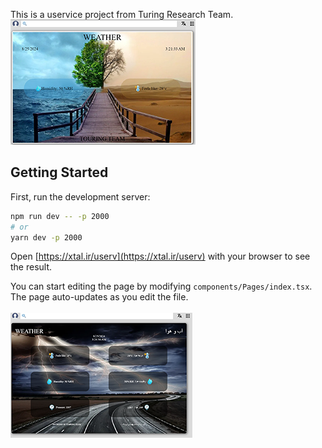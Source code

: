 This is a uservice project from Turing Research Team.
<img src="https://github.com/AIDABGI/uweather/blob/main/Screenshot%20(2).png"/>
## Getting Started

First, run the development server:

```bash
npm run dev -- -p 2000
# or
yarn dev -p 2000
```



Open [https://xtal.ir/userv](https://xtal.ir/userv) with your browser to see the result.

You can start editing the page by modifying `components/Pages/index.tsx`. The page auto-updates as you edit the file.
<br/>
<br/>
<img src="https://github.com/AIDABGI/uweather/blob/main/Screenshot.png" />
<br/>
